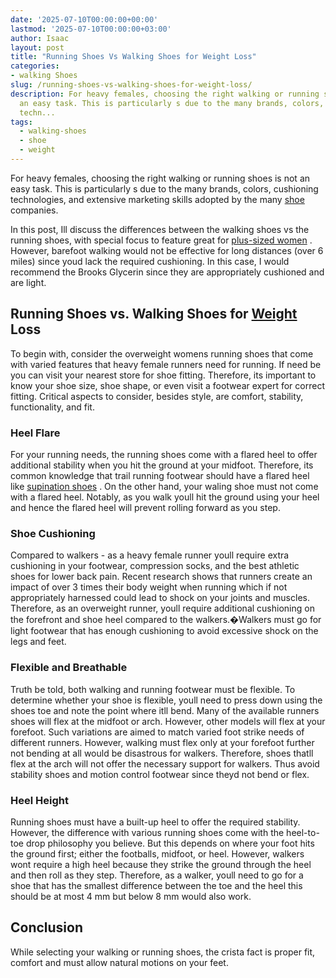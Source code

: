 ```yaml
---
date: '2025-07-10T00:00:00+00:00'
lastmod: '2025-07-10T00:00:00+03:00'
author: Isaac
layout: post
title: "Running Shoes Vs Walking Shoes for Weight Loss"
categories:
- walking Shoes
slug: /running-shoes-vs-walking-shoes-for-weight-loss/
description: For heavy females, choosing the right walking or running shoes is not
  an easy task. This is particularly s due to the many brands, colors, cushioning
  techn...
tags: 
  - walking-shoes
  - shoe
  - weight
---
```

For heavy females, choosing the right walking or running shoes is not an easy task. This is particularly s due to the many brands, colors, cushioning technologies, and extensive marketing skills adopted by the many [shoe](/posts/best-shoes-for-arthritic-hips/) companies.

In this post, Ill discuss the differences between the walking shoes vs the running shoes, with special focus to feature great for
[plus-sized women](https://www.nytimes.com/guides/well/running-women)
.
However, barefoot walking would not be effective for long distances (over 6 miles) since youd lack the required cushioning. In this case, I would recommend the Brooks Glycerin since they are appropriately cushioned and are light.
## Running Shoes vs. Walking Shoes for [Weight](/posts/best-shoes-for-weight-training-and-cardio/) Loss
To begin with, consider the
overweight womens running shoes
that come with varied features that heavy female runners need for running. If need be you can visit your nearest store for shoe fitting.
Therefore, its important to know your shoe size, shoe shape, or even visit a footwear expert for correct fitting. Critical aspects to consider, besides style, are comfort, stability, functionality, and fit.
### Heel Flare
For your running needs, the running shoes come with a flared heel to offer additional stability when you hit the ground at your midfoot. Therefore, its common knowledge that trail running footwear should have a flared heel like
[supination shoes](https://pestpolicy.com/best-shoes-for-supination-and-underpronation/)
.
On the other hand, your waling shoe must not come with a flared heel. Notably, as you walk youll hit the ground using your heel and hence the flared heel will prevent rolling forward as you step.
### Shoe Cushioning
Compared to walkers - as a heavy female runner  youll require extra cushioning in your footwear,
compression socks,
and the best athletic shoes for lower back pain. Recent research shows that runners create an impact of over 3 times their body weight when running  which if not appropriately harnessed could lead to shock on your joints and muscles.
Therefore, as an overweight runner, youll require additional cushioning on the forefront and shoe heel compared to the walkers.�Walkers must go for light footwear that has enough cushioning to avoid excessive shock on the legs and feet.
### Flexible and Breathable
Truth be told, both walking and running footwear must be flexible. To determine whether your shoe is flexible, youll need to press down using the shoes toe and note the point where itll bend.
Many of the available runners shoes will flex at the midfoot or arch. However, other models will flex at your forefoot. Such variations are aimed to match varied foot strike needs of different runners.
However, walking must flex only at your forefoot  further not bending at all would be disastrous for walkers. Therefore, shoes thatll flex at the arch will not offer the necessary support for walkers. Thus avoid stability shoes and motion control footwear since theyd not bend or flex.
### Heel Height
Running shoes must have a built-up heel to offer the required stability. However, the difference with various running shoes come with the heel-to-toe drop philosophy you believe. But this depends on where your foot hits the ground first; either the footballs, midfoot, or heel.
However, walkers wont require a high heel because they strike the ground through the heel and then roll as they step. Therefore, as a walker, youll need to go for a shoe that has the smallest difference between the toe and the heel  this should be at most 4 mm but below 8 mm would also work.
## Conclusion
While selecting your walking or running shoes, the crista fact is proper fit, comfort and must allow natural motions on your feet.
